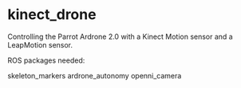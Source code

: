kinect_drone
============

Controlling the Parrot Ardrone 2.0 with a Kinect Motion sensor and a LeapMotion sensor.

ROS packages needed:

skeleton_markers
ardrone_autonomy
openni_camera




